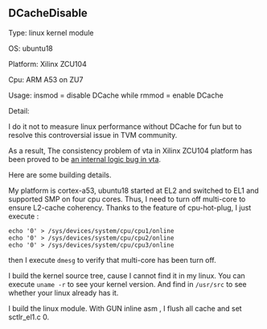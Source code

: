 ## DCacheDisable
Type: linux kernel module

OS: ubuntu18

Platform: Xilinx ZCU104

Cpu: ARM A53 on ZU7

Usage: insmod = disable DCache while rmmod = enable DCache

Detail: 

I do it not to measure linux performance without DCache for fun but to resolve this controversial issue in TVM community. 

As a result, The consistency problem of vta in Xilinx ZCU104 platform has been proved to be [an internal logic bug in vta](https://discuss.tvm.ai/t/rfc-vta-a-hls-c-vta-bug/6743).

Here are some building details.

My platform is cortex-a53, ubuntu18 started at EL2 and switched to EL1 and supported SMP on four cpu cores. Thus, I need to turn off multi-core to ensure L2-cache coherency. Thanks to the feature of cpu-hot-plug, I just execute :
```
echo '0' > /sys/devices/system/cpu/cpu1/online
echo '0' > /sys/devices/system/cpu/cpu2/online
echo '0' > /sys/devices/system/cpu/cpu3/online
```
then I execute `dmesg` to verify that multi-core has been turn off.

I build the kernel source tree, cause I cannot find it in my linux. You can execute `uname -r` to see your kernel version. And find in `/usr/src` to see whether your linux already has it.

I build the linux module. With GUN inline asm , I flush all cache and set sctlr_el1.c 0.
